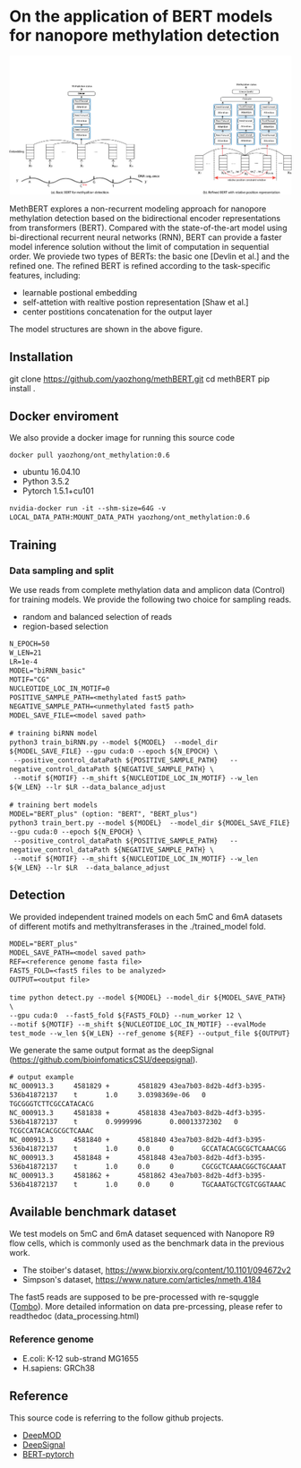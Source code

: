 # On the application of BERT models for nanopore methylation detection

![](figures/BERT_model_refined.png)

MethBERT explores a non-recurrent modeling approach for nanopore methylation detection based on the bidirectional encoder representations from transformers (BERT). Compared with the state-of-the-art model using bi-directional recurrent neural networks (RNN), BERT can provide a faster model inference solution without the limit of computation in sequential order. We proviede two types of BERTs: the basic one [Devlin et al.] and the refined one. The refined BERT is refined according to the task-specific features, including:

- learnable postional embedding
- self-attetion with realtive postion representation [Shaw et al.]
- center postitions concatenation for the output layer

The model structures are shown in the above figure. 

## Installation
git clone https://github.com/yaozhong/methBERT.git
cd methBERT
pip install .

## Docker enviroment
We also provide a docker image for running this source code

```
docker pull yaozhong/ont_methylation:0.6
```
* ubuntu 16.04.10
* Python 3.5.2
* Pytorch 1.5.1+cu101
```
nvidia-docker run -it --shm-size=64G -v LOCAL_DATA_PATH:MOUNT_DATA_PATH yaozhong/ont_methylation:0.6
```

## Training

### Data sampling and split
We use reads from complete methylation data and amplicon data (Control) for training models. 
We provide the following two choice for sampling reads.

- random and balanced selection of reads
- region-based selection

```
N_EPOCH=50
W_LEN=21
LR=1e-4
MODEL="biRNN_basic"
MOTIF="CG"
NUCLEOTIDE_LOC_IN_MOTIF=0
POSITIVE_SAMPLE_PATH=<methylated fast5 path>
NEGATIVE_SAMPLE_PATH=<unmethylated fast5 path>
MODEL_SAVE_FILE=<model saved path>

# training biRNN model
python3 train_biRNN.py --model ${MODEL}  --model_dir ${MODEL_SAVE_FILE} --gpu cuda:0 --epoch ${N_EPOCH} \
 --positive_control_dataPath ${POSITIVE_SAMPLE_PATH}   --negative_control_dataPath ${NEGATIVE_SAMPLE_PATH} \
 --motif ${MOTIF} --m_shift ${NUCLEOTIDE_LOC_IN_MOTIF} --w_len ${W_LEN} --lr $LR --data_balance_adjust

# training bert models
MODEL="BERT_plus" (option: "BERT", "BERT_plus")
python3 train_bert.py --model ${MODEL}  --model_dir ${MODEL_SAVE_FILE} --gpu cuda:0 --epoch ${N_EPOCH} \
 --positive_control_dataPath ${POSITIVE_SAMPLE_PATH}   --negative_control_dataPath ${NEGATIVE_SAMPLE_PATH} \
 --motif ${MOTIF} --m_shift ${NUCLEOTIDE_LOC_IN_MOTIF} --w_len ${W_LEN} --lr $LR  --data_balance_adjust
```


## Detection

We provided independent trained models on each 5mC and 6mA datasets of different motifs and methyltransferases in the ./trained_model fold.

```
MODEL="BERT_plus" 
MODEL_SAVE_PATH=<model saved path>
REF=<reference genome fasta file>
FAST5_FOLD=<fast5 files to be analyzed>
OUTPUT=<output file>

time python detect.py --model ${MODEL} --model_dir ${MODEL_SAVE_PATH} \
--gpu cuda:0  --fast5_fold ${FAST5_FOLD} --num_worker 12 \
--motif ${MOTIF} --m_shift ${NUCLEOTIDE_LOC_IN_MOTIF} --evalMode test_mode --w_len ${W_LEN} --ref_genome ${REF} --output_file ${OUTPUT}
```

We generate the same output format as the deepSignal (https://github.com/bioinfomaticsCSU/deepsignal).

```
# output example
NC_000913.3     4581829 +       4581829 43ea7b03-8d2b-4df3-b395-536b41872137    t       1.0     3.0398369e-06   0       TGCGGGTCTTCGCCATACACG
NC_000913.3     4581838 +       4581838 43ea7b03-8d2b-4df3-b395-536b41872137    t       0.9999996       0.00013372302   0       TCGCCATACACGCGCTCAAAC
NC_000913.3     4581840 +       4581840 43ea7b03-8d2b-4df3-b395-536b41872137    t       1.0     0.0     0       GCCATACACGCGCTCAAACGG
NC_000913.3     4581848 +       4581848 43ea7b03-8d2b-4df3-b395-536b41872137    t       1.0     0.0     0       CGCGCTCAAACGGCTGCAAAT
NC_000913.3     4581862 +       4581862 43ea7b03-8d2b-4df3-b395-536b41872137    t       1.0     0.0     0       TGCAAATGCTCGTCGGTAAAC
```


## Available benchmark dataset

We test models on 5mC and 6mA dataset sequenced with Nanopore R9 flow cells, 
which is commonly used as the benchmark data in the previous work.

- The stoiber's dataset, https://www.biorxiv.org/content/10.1101/094672v2
- Simpson's dataset, https://www.nature.com/articles/nmeth.4184

The fast5 reads are supposed to be pre-processed with re-squggle ([Tombo](https://github.com/nanoporetech/tombo)).
More detailed information on data pre-prcessing, please refer to readthedoc (data_processing.html)

### Reference genome
- E.coli: K-12 sub-strand MG1655
- H.sapiens: GRCh38


## Reference
This source code is referring to the follow github projects. 
- [DeepMOD](https://github.com/WGLab/DeepMod)
- [DeepSignal](https://github.com/bioinfomaticsCSU/deepsignal)
- [BERT-pytorch](https://github.com/codertimo/BERT-pytorch)



